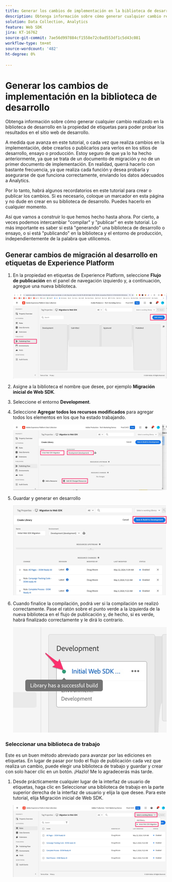 ```yaml
---
title: Generar los cambios de implementación en la biblioteca de desarrollo
description: Obtenga información sobre cómo generar cualquier cambio realizado en la biblioteca de desarrollo en la propiedad de etiquetas para poder probar los resultados en el sitio web de desarrollo.
solution: Data Collection, Analytics
feature: Web SDK
jira: KT-16762
source-git-commit: 7ae56d997884cf1558e72c0ad553df1c5d43c081
workflow-type: tm+mt
source-wordcount: '482'
ht-degree: 0%

---
```



# Generar los cambios de implementación en la biblioteca de desarrollo

Obtenga información sobre cómo generar cualquier cambio realizado en la biblioteca de desarrollo en la propiedad de etiquetas para poder probar los resultados en el sitio web de desarrollo.

A medida que avanza en este tutorial, o cada vez que realiza cambios en la implementación, debe crearlos o publicarlos para verlos en los sitios de desarrollo, ensayo o producción. Estoy seguro de que ya lo ha hecho anteriormente, ya que se trata de un documento de migración y no de un primer documento de implementación. En realidad, querrá hacerlo con bastante frecuencia, ya que realiza cada función y desea probarla y asegurarse de que funciona correctamente, enviando los datos adecuados a Analytics.

Por lo tanto, habrá algunos recordatorios en este tutorial para crear o publicar los cambios. Si es necesario, coloque un marcador en esta página y no dude en crear en su biblioteca de desarrollo. Puedes hacerlo en cualquier momento.

Así que vamos a construir lo que hemos hecho hasta ahora. Por cierto, a veces podemos intercambiar &quot;compilar&quot; y &quot;publicar&quot; en este tutorial. Lo más importante es saber si está &quot;generando&quot; una biblioteca de desarrollo o ensayo, o si está &quot;publicando&quot; en la biblioteca y el entorno de producción, independientemente de la palabra que utilicemos.

## Generar cambios de migración al desarrollo en etiquetas de Experience Platform

1. En la propiedad en etiquetas de Experience Platform, seleccione **Flujo de publicación** en el panel de navegación izquierdo y, a continuación, agregue una nueva biblioteca.

   ![Flujo de publicación](assets/publishing-flow-new-library.jpg)

1. Asigne a la biblioteca el nombre que desee, por ejemplo **Migración inicial de Web SDK**.
1. Seleccione el entorno **Development**.
1. Seleccione **Agregar todos los recursos modificados** para agregar todos los elementos en los que ha estado trabajando.

   ![Nueva biblioteca](assets/new-library-websdk-migration.jpg)

1. Guardar y generar en desarrollo

   ![Guardar y compilar en dev](assets/save-and-build-to-dev.jpg)

1. Cuando finalice la compilación, podrá ver si la compilación se realizó correctamente. Pase el ratón sobre el punto verde a la izquierda de la nueva biblioteca en el flujo de publicación y, de hecho, si es verde, habrá finalizado correctamente y le dirá lo contrario.

   ![Publicación correcta](assets/successful-publish.jpg)

### Seleccionar una biblioteca de trabajo

Este es un buen método abreviado para avanzar por las ediciones en etiquetas. En lugar de pasar por todo el flujo de publicación cada vez que realiza un cambio, puede elegir una biblioteca de trabajo y guardar y crear con solo hacer clic en un botón. ¡Hazlo! Me lo agradecerás más tarde.

1. Desde prácticamente cualquier lugar de la interfaz de usuario de etiquetas, haga clic en Seleccionar una biblioteca de trabajo en la parte superior derecha de la interfaz de usuario y elija la que desee. Para este tutorial, elija Migración inicial de Web SDK.

   ![Seleccionar la biblioteca en funcionamiento](assets/select-working-library.jpg)

